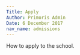 ```yaml
---
Title: Apply
Author: Primoris Admin
Date: 6 December 2017
nav_name: admissions
---
```


How to apply to the school.